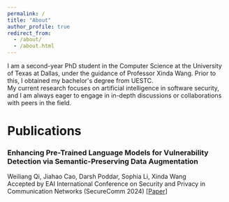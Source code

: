 ```yaml
---
permalink: /
title: "About"
author_profile: true
redirect_from: 
  - /about/
  - /about.html
---
```


I am a second-year PhD student in the Computer Science at the University of Texas at Dallas, under the guidance of Professor Xinda Wang. Prior to this, I obtained my bachelor's degree from UESTC.  
My current research focuses on artificial intelligence in software security, and I am always eager to engage in in-depth discussions or collaborations with peers in the field.

Publications
======

### Enhancing Pre-Trained Language Models for Vulnerability Detection via Semantic-Preserving Data Augmentation
Weiliang Qi, Jiahao Cao, Darsh Poddar, Sophia Li, Xinda Wang  
Accepted by EAI International Conference on Security and Privacy in Communication Networks (SecureComm 2024) \[[Paper](https://arxiv.org/abs/2410.00249)\]  
